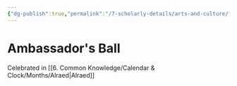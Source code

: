 ```yaml
---
{"dg-publish":true,"permalink":"/7-scholarly-details/arts-and-culture/festivals-and-ceremonies/ambassador-s-ball/","noteIcon":""}
---
```


# Ambassador's Ball

Celebrated in [[6. Common Knowledge/Calendar & Clock/Months/Alraed\|Alraed]] 
